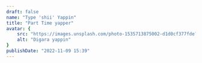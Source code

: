 ```yaml
---
draft: false
name: "Type 'shii' Yappin"
title: "Part Time yapper"
avatar: {
    src: "https://images.unsplash.com/photo-1535713875002-d1d0cf377fde?&fit=crop&w=280",
    alt: "Digara yappin"
}
publishDate: "2022-11-09 15:39"
---
```

